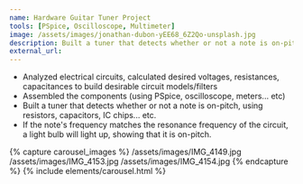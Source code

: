 ```yaml
---
name: Hardware Guitar Tuner Project	
tools: [PSpice, Oscilloscope, Multimeter]
image: /assets/images/jonathan-dubon-yEE68_6Z2Qo-unsplash.jpg
description: Built a tuner that detects whether or not a note is on-pitch
external_url: 
---
```

- Analyzed electrical circuits, calculated desired voltages, resistances, capacitances to build desirable circuit models/filters
- Assembled the components (using PSpice, oscilloscope, meters... etc)
- Built a tuner that detects whether or not a note is on-pitch, using resistors, capacitors, IC chips... etc.
- If the note's frequency matches the resonance frequency of the circuit, a light bulb will light up, showing that it is on-pitch.

{% capture carousel_images %}
/assets/images/IMG_4149.jpg
/assets/images/IMG_4153.jpg
/assets/images/IMG_4154.jpg
{% endcapture %}
{% include elements/carousel.html %}